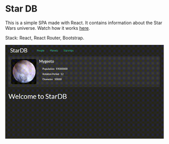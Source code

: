 # Star DB

This is a simple SPA made with React. It contains information about the Star Wars universe. Watch how it works [here](https://yumoshkin.github.io/star-db).

Stack: React, React Router, Bootstrap.

![](star-db.gif)

